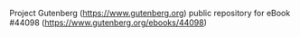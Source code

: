 Project Gutenberg (https://www.gutenberg.org) public repository for eBook #44098 (https://www.gutenberg.org/ebooks/44098)
